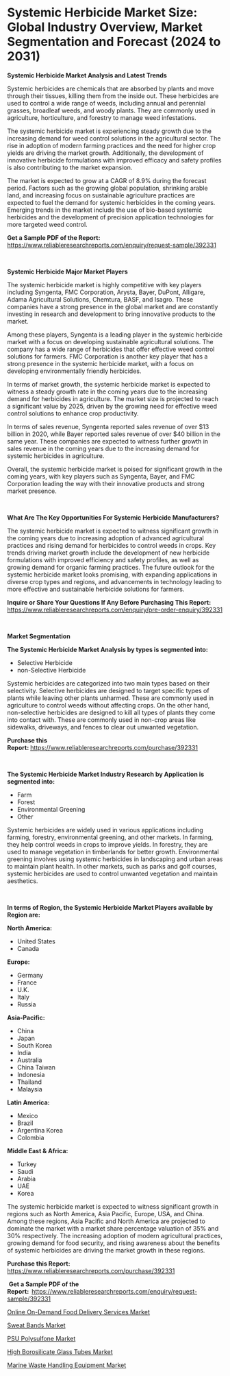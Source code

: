 <p><h1>Systemic Herbicide Market Size: Global Industry Overview, Market Segmentation and Forecast (2024 to 2031)</h1></p><p><strong>Systemic Herbicide Market Analysis and Latest Trends</strong></p>
<p><p>Systemic herbicides are chemicals that are absorbed by plants and move through their tissues, killing them from the inside out. These herbicides are used to control a wide range of weeds, including annual and perennial grasses, broadleaf weeds, and woody plants. They are commonly used in agriculture, horticulture, and forestry to manage weed infestations.</p><p>The systemic herbicide market is experiencing steady growth due to the increasing demand for weed control solutions in the agricultural sector. The rise in adoption of modern farming practices and the need for higher crop yields are driving the market growth. Additionally, the development of innovative herbicide formulations with improved efficacy and safety profiles is also contributing to the market expansion.</p><p>The market is expected to grow at a CAGR of 8.9% during the forecast period. Factors such as the growing global population, shrinking arable land, and increasing focus on sustainable agriculture practices are expected to fuel the demand for systemic herbicides in the coming years. Emerging trends in the market include the use of bio-based systemic herbicides and the development of precision application technologies for more targeted weed control.</p></p>
<p><strong>Get a Sample PDF of the Report:&nbsp;</strong> <a href="https://www.reliableresearchreports.com/enquiry/request-sample/392331">https://www.reliableresearchreports.com/enquiry/request-sample/392331</a></p>
<p>&nbsp;</p>
<p><strong>Systemic Herbicide Major Market Players</strong></p>
<p><p>The systemic herbicide market is highly competitive with key players including Syngenta, FMC Corporation, Arysta, Bayer, DuPont, Alligare, Adama Agricultural Solutions, Chemtura, BASF, and Isagro. These companies have a strong presence in the global market and are constantly investing in research and development to bring innovative products to the market.</p><p>Among these players, Syngenta is a leading player in the systemic herbicide market with a focus on developing sustainable agricultural solutions. The company has a wide range of herbicides that offer effective weed control solutions for farmers. FMC Corporation is another key player that has a strong presence in the systemic herbicide market, with a focus on developing environmentally friendly herbicides.</p><p>In terms of market growth, the systemic herbicide market is expected to witness a steady growth rate in the coming years due to the increasing demand for herbicides in agriculture. The market size is projected to reach a significant value by 2025, driven by the growing need for effective weed control solutions to enhance crop productivity.</p><p>In terms of sales revenue, Syngenta reported sales revenue of over $13 billion in 2020, while Bayer reported sales revenue of over $40 billion in the same year. These companies are expected to witness further growth in sales revenue in the coming years due to the increasing demand for systemic herbicides in agriculture.</p><p>Overall, the systemic herbicide market is poised for significant growth in the coming years, with key players such as Syngenta, Bayer, and FMC Corporation leading the way with their innovative products and strong market presence.</p></p>
<p>&nbsp;</p>
<p><strong>What Are The Key Opportunities For Systemic Herbicide Manufacturers?</strong></p>
<p><p>The systemic herbicide market is expected to witness significant growth in the coming years due to increasing adoption of advanced agricultural practices and rising demand for herbicides to control weeds in crops. Key trends driving market growth include the development of new herbicide formulations with improved efficiency and safety profiles, as well as growing demand for organic farming practices. The future outlook for the systemic herbicide market looks promising, with expanding applications in diverse crop types and regions, and advancements in technology leading to more effective and sustainable herbicide solutions for farmers.</p></p>
<p><strong>Inquire or Share Your Questions If Any Before Purchasing This Report:</strong> <a href="https://www.reliableresearchreports.com/enquiry/pre-order-enquiry/392331">https://www.reliableresearchreports.com/enquiry/pre-order-enquiry/392331</a></p>
<p>&nbsp;</p>
<p><strong>Market Segmentation</strong></p>
<p><strong>The Systemic Herbicide Market Analysis by types is segmented into:</strong></p>
<p><ul><li>Selective Herbicide</li><li>non-Selective Herbicide</li></ul></p>
<p><p>Systemic herbicides are categorized into two main types based on their selectivity. Selective herbicides are designed to target specific types of plants while leaving other plants unharmed. These are commonly used in agriculture to control weeds without affecting crops. On the other hand, non-selective herbicides are designed to kill all types of plants they come into contact with. These are commonly used in non-crop areas like sidewalks, driveways, and fences to clear out unwanted vegetation.</p></p>
<p><strong>Purchase this Report:&nbsp;</strong><a href="https://www.reliableresearchreports.com/purchase/392331">https://www.reliableresearchreports.com/purchase/392331</a></p>
<p>&nbsp;</p>
<p><strong>The Systemic Herbicide Market Industry Research by Application is segmented into:</strong></p>
<p><ul><li>Farm</li><li>Forest</li><li>Environmental Greening</li><li>Other</li></ul></p>
<p><p>Systemic herbicides are widely used in various applications including farming, forestry, environmental greening, and other markets. In farming, they help control weeds in crops to improve yields. In forestry, they are used to manage vegetation in timberlands for better growth. Environmental greening involves using systemic herbicides in landscaping and urban areas to maintain plant health. In other markets, such as parks and golf courses, systemic herbicides are used to control unwanted vegetation and maintain aesthetics.</p></p>
<p>&nbsp;</p>
<p><strong>In terms of Region, the Systemic Herbicide Market Players available by Region are:</strong></p>
<p>
    <p> <strong> North America: </strong>
        <ul>
            <li>United States</li>
            <li>Canada</li>
        </ul>
        </p> 
    <p> <strong> Europe: </strong>
        <ul>
            <li>Germany</li>
            <li>France</li>
            <li>U.K.</li>
            <li>Italy</li>
            <li>Russia</li>
        </ul>
        </p> 
    <p> <strong> Asia-Pacific: </strong>
        <ul>
            <li>China</li>
            <li>Japan</li>
            <li>South Korea</li>
            <li>India</li>
            <li>Australia</li>
            <li>China Taiwan</li>
            <li>Indonesia</li>
            <li>Thailand</li>
            <li>Malaysia</li>
        </ul>
        </p> 
    <p> <strong> Latin America: </strong>
        <ul>
            <li>Mexico</li>
            <li>Brazil</li>
            <li>Argentina Korea</li>
            <li>Colombia</li>
        </ul>
        </p> 
    <p> <strong> Middle East & Africa: </strong>
        <ul>
            <li>Turkey</li>
            <li>Saudi</li>
            <li>Arabia</li>
            <li>UAE</li>
            <li>Korea</li>
        </ul>
    </p>
    </p>
<p><p>The systemic herbicide market is expected to witness significant growth in regions such as North America, Asia Pacific, Europe, USA, and China. Among these regions, Asia Pacific and North America are projected to dominate the market with a market share percentage valuation of 35% and 30% respectively. The increasing adoption of modern agricultural practices, growing demand for food security, and rising awareness about the benefits of systemic herbicides are driving the market growth in these regions.</p></p>
<p><strong>Purchase this Report: </strong><a href="https://www.reliableresearchreports.com/purchase/392331">https://www.reliableresearchreports.com/purchase/392331</a></p>
<p>&nbsp;<strong>Get a Sample PDF of the Report:&nbsp;&nbsp;</strong><a href="https://www.reliableresearchreports.com/enquiry/request-sample/392331">https://www.reliableresearchreports.com/enquiry/request-sample/392331</a></p>
<p><strong></strong></p>
<p><p><a href="https://sore-arch-6db.notion.site/Online-On-Demand-Food-Delivery-Services-Market-Analysis-Examines-its-Scope-on-Growth-Opportunities--648bf288a1514074a0125317d4da3a7e">Online On-Demand Food Delivery Services Market</a></p><p><a href="https://view.publitas.com/reportprime-1/sweat-bands-market-size-reflecting-a-forecast-till-2031-market-by-type-by-application-and-by-geography/">Sweat Bands Market</a></p><p><a href="https://github.com/johnbach50/Market-Research-Report-List-2/blob/main/psu-polysulfone-market.md">PSU Polysulfone Market</a></p><p><a href="https://github.com/pjcfca/Market-Research-Report-List-1/blob/main/high-borosilicate-glass-tubes-market.md">High Borosilicate Glass Tubes Market</a></p><p><a href="https://confirmed-shield-e13.notion.site/Marine-Waste-Handling-Equipment-Market-Provides-Detailed-Segmentation-of-this-Market-based-on-Type--bec0ed0eb711484cb9824c7618819482">Marine Waste Handling Equipment Market</a></p></p>